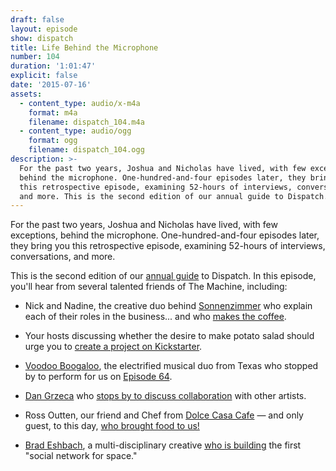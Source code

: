 ```yaml
---
draft: false
layout: episode
show: dispatch
title: Life Behind the Microphone
number: 104
duration: '1:01:47'
explicit: false
date: '2015-07-16'
assets:
  - content_type: audio/x-m4a
    format: m4a
    filename: dispatch_104.m4a
  - content_type: audio/ogg
    format: ogg
    filename: dispatch_104.ogg
description: >-
  For the past two years, Joshua and Nicholas have lived, with few exceptions,
  behind the microphone. One-hundred-and-four episodes later, they bring you
  this retrospective episode, examining 52-hours of interviews, conversations,
  and more. This is the second edition of our annual guide to Dispatch.
---
```

For the past two years, Joshua and Nicholas have lived, with few exceptions, behind the microphone. One-hundred-and-four episodes later, they bring you this retrospective episode, examining 52-hours of interviews, conversations, and more.

This is the second edition of our [annual guide](http://nicholaswyoung.com/programs/dispatch/52) to Dispatch. In this episode, you'll hear from several talented friends of The Machine, including:

* Nick and Nadine, the creative duo behind [Sonnenzimmer](http://sonnenzimmer.com) who explain each of their roles in the business... and who [makes the coffee](https://nicholaswyoung.com/programs/dispatch/78).

* Your hosts discussing whether the desire to make potato salad should urge you to [create a project on Kickstarter](https://nicholaswyoung.com/programs/dispatch/53).

* [Voodoo Boogaloo](https://www.facebook.com/fillingupyourcup), the electrified musical duo from Texas who stopped by to perform for us on [Episode 64](https://nicholaswyoung.com/programs/dispatch/64).

* [Dan Grzeca](http://groundup.bigcartel.com) who [stops by to discuss collaboration](https://nicholaswyoung.com/programs/dispatch/72) with other artists.

* Ross Outten, our friend and Chef from [Dolce Casa Cafe](http://dolcecasacafe.com) &mdash; and only guest, to this day, [who brought food to us!](https://nicholaswyoung.com/programs/dispatch/59)

* [Brad Eshbach](http://bradeshbach.com), a multi-disciplinary creative [who is building](https://nicholaswyoung.com/programs/dispatch/61) the first "social network for space."